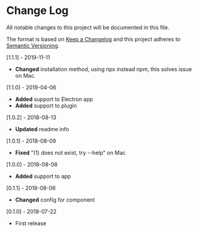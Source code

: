 # Change Log
All notable changes to this project will be documented in this file.

The format is based on [Keep a Changelog](http://keepachangelog.com/)
and this project adheres to [Semantic Versioning](http://semver.org/).

[1.1.1] - 2019-11-11
- **Changed** installation method, using npx instead npm, this solves issue on Mac.

[1.1.0] - 2019-04-06
- **Added** support to Electron app
- **Added** support to plugin

[1.0.2] - 2018-08-13
- **Updated** readme info

[1.0.1] - 2018-08-09
- **Fixed** "(1) does not exist, try --help" on Mac

[1.0.0] - 2018-08-08
- **Added** support to app

[0.1.1] - 2018-08-06
- **Changed** config for component

[0.1.0] - 2018-07-22
- First release
